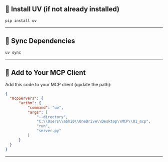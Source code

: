 
## 🔧 Install UV (if not already installed)

```bash
pip install uv
```

---

## 🚀 Sync Dependencies


```bash
uv sync
```

---

## 🧩 Add to Your MCP Client

Add this code to your MCP client (update the path):

```json
{
  "mcpServers": {
      "arthm": {
          "command": "uv",
          "args": [
              "--directory",
              "C:\\Users\\abhi0\\OneDrive\\Desktop\\MCP\\01_mcp",
              "run",
              "server.py"
          ]
      }
  }
}
```

---